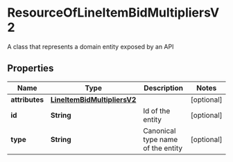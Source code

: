 

# ResourceOfLineItemBidMultipliersV2

A class that represents a domain entity exposed by an API

## Properties

| Name | Type | Description | Notes |
|------------ | ------------- | ------------- | -------------|
|**attributes** | [**LineItemBidMultipliersV2**](LineItemBidMultipliersV2.md) |  |  [optional] |
|**id** | **String** | Id of the entity |  [optional] |
|**type** | **String** | Canonical type name of the entity |  [optional] |



